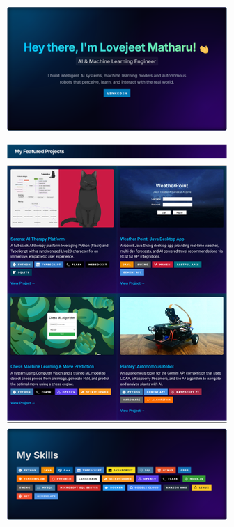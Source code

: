 <div align="center">
  <a href="https://www.linkedin.com/in/lovejeet-singh-matharu-975679213/">
    <img src="./img/github_header.png" alt="Lovejeet Matharu - AI & Machine Learning Engineer">
  </a>
  <h4>       </h4>
  <h2>       </h2>
</div>

<div align="center">
  <img src="./img/p_compressed.jpg" alt="My Featured Projects">
</div>

<table align="center" border="0" cellpadding="0" cellspacing="0" style="width:100%; border: none; margin-bottom: 0;">
  <tr>
    <td width="50%" style="padding: 0;">
      <a href="https://github.com/LovejeetM/Serena" target="_blank">
        <img src="./img/serena_project_card_compressed.jpg" alt="Serena AI Therapy Platform Project" width="100%" style="display: block;">
      </a>
    </td>
    <td width="50%" style="padding: 0;">
      <a href="https://github.com/LovejeetM/Weather-Point" target="_blank">
        <img src="./img/weather_project_card_compressed.jpg" alt="Weather Point Desktop App Project" width="100%" style="display: block;">
      </a>
    </td>
  </tr>
  <tr>
    <td width="50%" style="padding: 0;">
      <a href="https://github.com/LovejeetM/Chess_ML_Algorithm" target="_blank">
        <img src="./img/chess_project_card_compressed.jpg" alt="Chess ML & Move Prediction Project" width="100%">
      </a>
    </td>
    <td width="50%" style="padding: 0;">
      <a href="https://github.com/LovejeetM/autonomous_robot" target="_blank">
        <img src="./img/robot_project_card_compressed.jpg" alt="Plantey Autonomous Robot Project" width="100%">
      </a>
    </td>
  </tr>
</table>


<p align="center">
  <a href="https://github.com/LovejeetM?tab=repositories">
    <img src="./img/skills_banner.png" alt="My Tech Stack">
  </a>
</p>